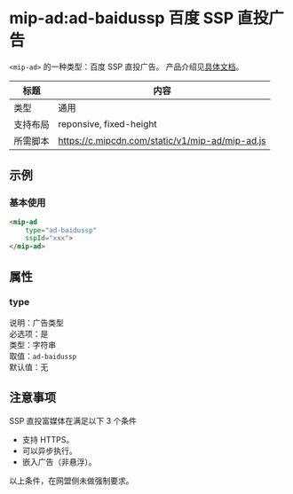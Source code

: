 # mip-ad:ad-baidussp 百度 SSP 直投广告

`<mip-ad>` 的一种类型：百度 SSP 直投广告。  产品介绍见[具体文档](http://yingxiao.baidu.com/zhichi/knowledge/detail.action?channelId=24&classId=14547&knowledgeId=14745)。

标题|内容
----|----
类型|通用
支持布局|reponsive, fixed-height
所需脚本|https://c.mipcdn.com/static/v1/mip-ad/mip-ad.js

## 示例

### 基本使用

```html
<mip-ad 
    type="ad-baidussp"
    sspId="xxx">
</mip-ad>
```

## 属性

### type

说明：广告类型  
必选项：是  
类型：字符串  
取值：`ad-baidussp`  
默认值：无

## 注意事项

SSP 直投富媒体在满足以下 3 个条件

- 支持 HTTPS。
- 可以异步执行。
- 嵌入广告（非悬浮）。

以上条件，在网盟侧未做强制要求。  
